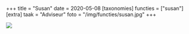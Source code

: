 +++
title = "Susan"
date = 2020-05-08
[taxonomies]
functies = ["susan"]
[extra]
taak = "Adviseur"
foto = "/img/functies/susan.jpg"
+++

![](/img/functies/susan.jpg)